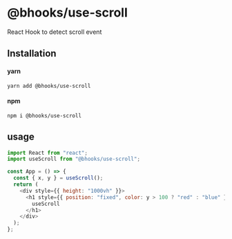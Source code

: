 # @bhooks/use-scroll

React Hook to detect scroll event

## Installation

#### yarn

`yarn add @bhooks/use-scroll`

#### npm

`npm i @bhooks/use-scroll`

## usage

```js
import React from "react";
import useScroll from "@bhooks/use-scroll";

const App = () => {
  const { x, y } = useScroll();
  return (
    <div style={{ height: "1000vh" }}>
      <h1 style={{ position: "fixed", color: y > 100 ? "red" : "blue" }}>
        useScroll
      </h1>
    </div>
  );
};
```
